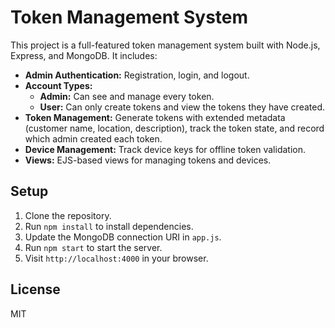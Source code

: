 # Token Management System

This project is a full-featured token management system built with Node.js, Express, and MongoDB. It includes:

- **Admin Authentication:** Registration, login, and logout.
- **Account Types:** 
  - **Admin:** Can see and manage every token.
  - **User:** Can only create tokens and view the tokens they have created.
- **Token Management:** Generate tokens with extended metadata (customer name, location, description), track the token state, and record which admin created each token.
- **Device Management:** Track device keys for offline token validation.
- **Views:** EJS-based views for managing tokens and devices.

## Setup

1. Clone the repository.
2. Run `npm install` to install dependencies.
3. Update the MongoDB connection URI in `app.js`.
4. Run `npm start` to start the server.
5. Visit `http://localhost:4000` in your browser.

## License

MIT

